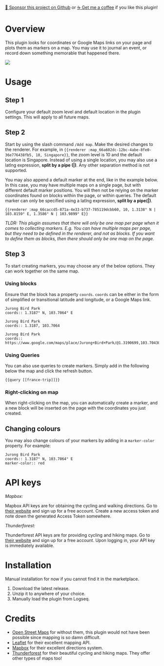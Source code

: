[:gift_heart: Sponsor this project on Github](https://github.com/sponsors/benjypng) or [:coffee: Get me a coffee](https://www.buymeacoffee.com/hkgnp.dev) if you like this plugin!

# Overview

This plugin looks for coordinates or Google Maps links on your page and plots them as markers on a map. You may use it to journal an event, or record down something memorable that happened there.

![](/screenshots/demo.gif)

# Usage

## Step 1

Configure your default zoom level and default location in the plugin settings. This will apply to all future maps.

## Step 2

Start by using the slash command `/Add map`. Make the desired changes to the renderer. For example, in `{{renderer :map_66a602dc-12bc-4abe-8fe0-36e776438fb5, 10, Singapore}}`, the zoom level is 10 and the default location is Singapore. Instead of using a single location, you may also use a latlng expression, **split by a pipe (|)**. Any other separation method is not supported.

You may also append a default marker at the end, like in the example below. In this case, you may have multiple maps on a single page, but with different default marker positions. You will then not be relying on the marker coordinates found on blocks within the page, or within queries. The default marker can only be specified using a latlng expression, **split by a pipe(|)**.
```
{{renderer :map_66caccd5-871a-4e33-b737-785119dcbb60, 10, 1.3138° N | 103.8159° E, 1.3586° N | 103.9899° E}}
```

*TLDR: This plugin assumes that there will only be one map per page when it comes to collecting markers. E.g. You can have multiple maps per page, but they need to be defined in the renderer, and not as blocks. If you want to define them as blocks, then there should only be one map on the page.*

## Step 3

To start creating markers, you may choose any of the below options. They can work together on the same map.

### Using blocks

Ensure that the block has a property `coords`. `coords` can be either in the form of simplified or transitional latitude and longitude, or a Google Maps link.

```
Jurong Bird Park
coords:: 1.3187° N, 103.7064° E

Jurong Bird Park
coords:: 1.3187, 103.7064

Jurong Bird Park
coords:: https://www.google.com/maps/place/Jurong+Bird+Park/@1.3190699,103.7043014,17z
```

### Using Queries

You can also use queries to create markers. Simply add in the following below the map and click the refresh button.

```
{{query [[france-trip]]}}
```

### Right-clicking on map

When right-clicking on the map, you can automatically create a marker, and a new block will be inserted on the page with the coordinates you just created.

## Changing colours

You may also change colours of your markers by adding in a `marker-color` property. For example:

```
Jurong Bird Park
coords:: 1.3187° N, 103.7064° E
marker-color:: red
```

# API keys

*Mapbox:*

Mapbox API keys are for obtaining the cycling and walking directions. Go to [their website](https://www.mapbox.com/) and sign up for a free account. Create a new access token and note down the generated Access Token somewhere.

*Thunderforest:*

Thunderforest API keys are for providing cycling and hiking maps. Go to [their website](https://www.thunderforest.com/) and sign up for a free account. Upon logging in, your API key is immediately available.

# Installation

Manual installation for now if you cannot find it in the marketplace.

1. Download the latest release.
2. Unzip it to anywhere of your choice.
3. Manually load the plugin from Logseq.

# Credits

- [Open Street Maps](https://www.openstreetmap.org/copyright) for without them, this plugin would not have been possible since mapping is so damn difficult.
- [Leaflet](https://www.leafletjs.com) for their excellent mapping API.
- [Mapbox](https://www.mapbox.com) for their excellent directions system.
- [Thunderforest](https://www.thunderforest.com) for their beautiful cycling and hiking maps. They offer other types of maps too!
